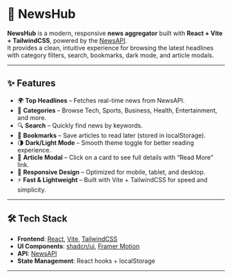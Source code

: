 # 📰 NewsHub

**NewsHub** is a modern, responsive **news aggregator** built with **React + Vite + TailwindCSS**, powered by the [NewsAPI](https://newsapi.org/).  
It provides a clean, intuitive experience for browsing the latest headlines with category filters, search, bookmarks, dark mode, and article modals.  

---

## ✨ Features

- 🌍 **Top Headlines** – Fetches real-time news from NewsAPI.  
- 📂 **Categories** – Browse Tech, Sports, Business, Health, Entertainment, and more.  
- 🔍 **Search** – Quickly find news by keywords.  
- 💾 **Bookmarks** – Save articles to read later (stored in localStorage).  
- 🌗 **Dark/Light Mode** – Smooth theme toggle for better reading experience.  
- 📰 **Article Modal** – Click on a card to see full details with “Read More” link.  
- 📱 **Responsive Design** – Optimized for mobile, tablet, and desktop.  
- ⚡ **Fast & Lightweight** – Built with Vite + TailwindCSS for speed and simplicity.  

---

## 🛠️ Tech Stack

- **Frontend**: [React](https://reactjs.org/), [Vite](https://vitejs.dev/), [TailwindCSS](https://tailwindcss.com/)  
- **UI Components**: [shadcn/ui](https://ui.shadcn.com/), [Framer Motion](https://www.framer.com/motion/)  
- **API**: [NewsAPI](https://newsapi.org/)  
- **State Management**: React hooks + localStorage  

---

